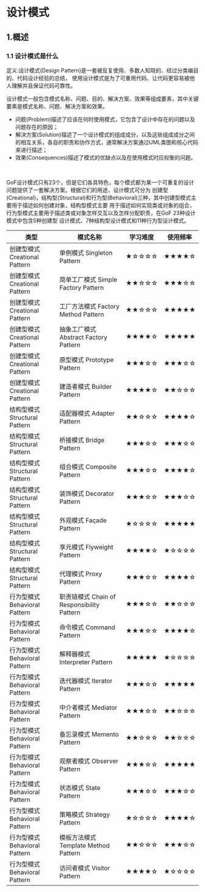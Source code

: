 # 设计模式

## 1.概述
### 1.1 设计模式是什么
定义:设计模式(Design Pattern)是一套被反复使用、多数人知晓的、经过分类编目的、代码设计经验的总结，
使用设计模式是为了可重用代码、让代码更容易被他人理解并且保证代码可靠性。
<br>

设计模式一般包含模式名称、问题、目的、解决方案、效果等组成要素，其中关键要素是模式名称、问题、解决方案和效果。
- 问题(Problem)描述了应该在何时使用模式，它包含了设计中存在的问题以及问题存在的原因；
- 解决方案(Solution)描述了一个设计模式的组成成分，以及这些组成成分之间的相互关系，各自的职责和协作方式，通常解决方案通过UML类图和核心代码来进行描述；
- 效果(Consequences)描述了模式的优缺点以及在使用模式时应权衡的问题。
<br>

GoF设计模式只有23个，但是它们各具特色，每个模式都为某一个可重复的设计问题提供了一套解决方案。根据它们的用途，设计模式可分为
创建型(Creational)，结构型(Structural)和行为型(Behavioral)三种，其中创建型模式主要用于描述如何创建对象，结构型模式主要
用于描述如何实现类或对象的组合，行为型模式主要用于描述类或对象怎样交互以及怎样分配职责，在GoF 23种设计模式中包含5种创建型
设计模式、7种结构型设计模式和11种行为型设计模式。
<br>

类型	| 模式名称 | 学习难度 | 使用频率
------ | ------ | ------ | ------ 
创建型模式 Creational Pattern |  单例模式 Singleton Pattern |	★☆☆☆☆ |	★★★★☆
创建型模式 Creational Pattern	 | 简单工厂模式 Simple Factory Pattern |	★★☆☆☆ |	★★★☆☆
创建型模式 Creational Pattern	 | 工厂方法模式 Factory Method Pattern |	★★☆☆☆ |	★★★★★
创建型模式 Creational Pattern	 | 抽象工厂模式 Abstract Factory Pattern |	★★★★☆ |	★★★★★
创建型模式 Creational Pattern	 | 原型模式 Prototype Pattern	 | ★★★☆☆ | 	★★★☆☆
创建型模式 Creational Pattern	 | 建造者模式 Builder Pattern |	★★★★☆ |	★★☆☆☆
结构型模式 Structural Pattern	 | 适配器模式 Adapter Pattern	 | ★★☆☆☆ |	★★★★☆
结构型模式 Structural Pattern	 | 桥接模式 Bridge Pattern |	★★★☆☆ |	★★★☆☆
结构型模式 Structural Pattern	 | 组合模式 Composite Pattern |	★★★☆☆ |	★★★★☆
结构型模式 Structural Pattern	 | 装饰模式 Decorator Pattern |	★★★☆☆ |	★★★☆☆
结构型模式 Structural Pattern	 | 外观模式 Façade Pattern |	★☆☆☆☆ |	★★★★★
结构型模式 Structural Pattern |	享元模式 Flyweight Pattern |	★★★★☆ |	★☆☆☆☆
结构型模式 Structural Pattern	 | 代理模式 Proxy Pattern	 | ★★★☆☆ |	★★★★☆
行为型模式 Behavioral Pattern	 | 职责链模式 Chain of Responsibility Pattern |	★★★☆☆ |	★★☆☆☆
行为型模式 Behavioral Pattern	 | 命令模式 Command Pattern | 	★★★☆☆ |	★★★★☆
行为型模式 Behavioral Pattern | 解释器模式 Interpreter Pattern |	★★★★★ |	★☆☆☆☆
行为型模式 Behavioral Pattern	 | 迭代器模式 Iterator Pattern |	★★★☆☆ |	★★★★★
行为型模式 Behavioral Pattern	 | 中介者模式 Mediator Pattern |	★★★☆☆ |	★★☆☆☆
行为型模式 Behavioral Pattern	 | 备忘录模式 Memento Pattern |	★★☆☆☆ |	★★☆☆☆
行为型模式 Behavioral Pattern	 | 观察者模式 Observer Pattern |	★★★☆☆ |	★★★★★
行为型模式 Behavioral Pattern	 | 状态模式 State Pattern	 | ★★★☆☆ |	★★★☆☆
行为型模式 Behavioral Pattern	 | 策略模式 Strategy Pattern | 	★☆☆☆☆ |	★★★★☆
行为型模式 Behavioral Pattern	 | 模板方法模式 Template Method Pattern |	★★☆☆☆ |	★★★☆☆
行为型模式 Behavioral Pattern	 | 访问者模式 Visitor Pattern	 | ★★★★☆ |	★☆☆☆☆
<br>